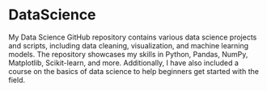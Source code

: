 # DataScience
 My Data Science GitHub repository contains various data science projects and scripts, including data cleaning, visualization, and machine learning models. The repository showcases my skills in Python, Pandas, NumPy, Matplotlib, Scikit-learn, and more. Additionally, I have also included a course on the basics of data science to help beginners get started with the field.
